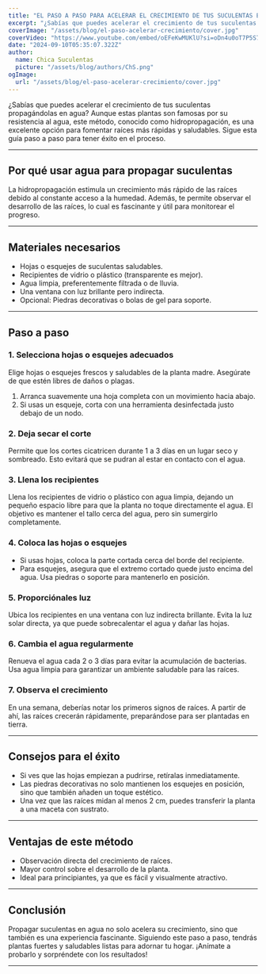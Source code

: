 ```yaml
---
title: "EL PASO A PASO PARA ACELERAR EL CRECIMIENTO DE TUS SUCULENTAS EN AGUA"
excerpt: "¿Sabías que puedes acelerar el crecimiento de tus suculentas propagándolas en agua? Aunque estas plantas son famosas por su resistencia al agua."
coverImage: "/assets/blog/el-paso-acelerar-crecimiento/cover.jpg"
coverVideo: "https://www.youtube.com/embed/oEFeKwMUKlU?si=oDn4u0oT7P5S7Nl0"
date: "2024-09-10T05:35:07.322Z"
author:
  name: Chica Suculentas
  picture: "/assets/blog/authors/ChS.png"
ogImage:
  url: "/assets/blog/el-paso-acelerar-crecimiento/cover.jpg"
---
```


¿Sabías que puedes acelerar el crecimiento de tus suculentas propagándolas en agua? Aunque estas plantas son famosas por su resistencia al agua, este método, conocido como hidropropagación, es una excelente opción para fomentar raíces más rápidas y saludables. Sigue esta guía paso a paso para tener éxito en el proceso.

---

## **Por qué usar agua para propagar suculentas**

La hidropropagación estimula un crecimiento más rápido de las raíces debido al constante acceso a la humedad. Además, te permite observar el desarrollo de las raíces, lo cual es fascinante y útil para monitorear el progreso.

---

## **Materiales necesarios**

- Hojas o esquejes de suculentas saludables.
- Recipientes de vidrio o plástico (transparente es mejor).
- Agua limpia, preferentemente filtrada o de lluvia.
- Una ventana con luz brillante pero indirecta.
- Opcional: Piedras decorativas o bolas de gel para soporte.

---

## **Paso a paso**

### **1. Selecciona hojas o esquejes adecuados**
Elige hojas o esquejes frescos y saludables de la planta madre. Asegúrate de que estén libres de daños o plagas.

1. Arranca suavemente una hoja completa con un movimiento hacia abajo.
2. Si usas un esqueje, corta con una herramienta desinfectada justo debajo de un nodo.

### **2. Deja secar el corte**
Permite que los cortes cicatricen durante 1 a 3 días en un lugar seco y sombreado. Esto evitará que se pudran al estar en contacto con el agua.

### **3. Llena los recipientes**
Llena los recipientes de vidrio o plástico con agua limpia, dejando un pequeño espacio libre para que la planta no toque directamente el agua. El objetivo es mantener el tallo cerca del agua, pero sin sumergirlo completamente.

### **4. Coloca las hojas o esquejes**
- Si usas hojas, coloca la parte cortada cerca del borde del recipiente.
- Para esquejes, asegura que el extremo cortado quede justo encima del agua. Usa piedras o soporte para mantenerlo en posición.

### **5. Proporciónales luz**
Ubica los recipientes en una ventana con luz indirecta brillante. Evita la luz solar directa, ya que puede sobrecalentar el agua y dañar las hojas.

### **6. Cambia el agua regularmente**
Renueva el agua cada 2 o 3 días para evitar la acumulación de bacterias. Usa agua limpia para garantizar un ambiente saludable para las raíces.

### **7. Observa el crecimiento**
En una semana, deberías notar los primeros signos de raíces. A partir de ahí, las raíces crecerán rápidamente, preparándose para ser plantadas en tierra.

---

## **Consejos para el éxito**

- Si ves que las hojas empiezan a pudrirse, retíralas inmediatamente.
- Las piedras decorativas no solo mantienen los esquejes en posición, sino que también añaden un toque estético.
- Una vez que las raíces midan al menos 2 cm, puedes transferir la planta a una maceta con sustrato.

---

## **Ventajas de este método**

- Observación directa del crecimiento de raíces.
- Mayor control sobre el desarrollo de la planta.
- Ideal para principiantes, ya que es fácil y visualmente atractivo.

---

## **Conclusión**

Propagar suculentas en agua no solo acelera su crecimiento, sino que también es una experiencia fascinante. Siguiendo este paso a paso, tendrás plantas fuertes y saludables listas para adornar tu hogar. ¡Anímate a probarlo y sorpréndete con los resultados!

---
